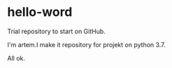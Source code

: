 # hello-word
Trial repository to start on GitHub.

I'm artem.I make it repository for projekt on python 3.7.

All ok.

